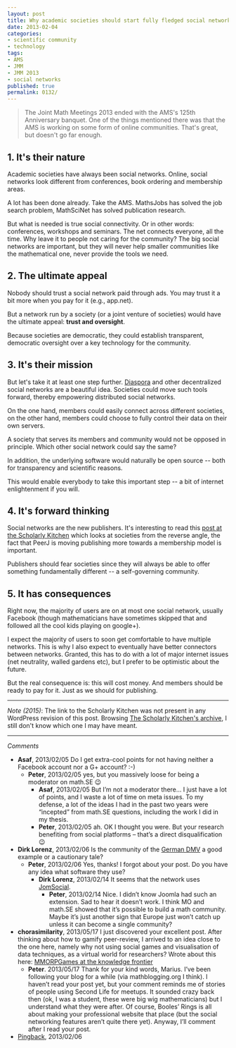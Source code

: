 ```yaml
---
layout: post
title: Why academic societies should start fully fledged social networks
date: 2013-02-04
categories:
- scientific community
- technology
tags:
- AMS
- JMM
- JMM 2013
- social networks
published: true
permalink: 0132/
---
```


> The Joint Math Meetings 2013 ended with the AMS's 125th Anniversary banquet. One of the things mentioned there was that the AMS is working on some form of online communities. That's great, but doesn't go far enough.

## 1. It's their nature

Academic societies have always been social networks. Online, social networks look different from conferences, book ordering and membership areas.

A lot has been done already. Take the AMS. MathsJobs has solved the job search problem, MathSciNet has solved publication research.

But what is needed is true social connectivity. Or in other words: conferences, workshops and seminars. The net connects everyone, all the time. Why leave it to people not caring for the community? The big social networks are important, but they will never help smaller communities like the mathematical one, never provide the tools we need.

## 2. The ultimate appeal

Nobody should trust a social network paid through ads. You may trust it a bit more when you pay for it (e.g., app.net).

But a network run by a society (or a joint venture of societies) would have the ultimate appeal: **trust and oversight**.

Because societies are democratic, they could establish transparent, democratic oversight over a key technology for the community.

## 3. It's their mission

But let's take it at least one step further. [Diaspora](https://en.wikipedia.org/wiki/Diaspora_(social_network)) and other decentralized social networks are a beautiful idea. Societies could move such tools forward, thereby empowering distributed social networks.

On the one hand, members could easily connect across different societies, on the other hand, members could choose to fully control their data on their own servers.

A society that serves its members and community would not be opposed in principle. Which other social network could say the same?

In addition, the underlying software would naturally be open source -- both for transparency and scientific reasons.

This would enable everybody to take this important step -- a bit of internet enlightenment if you will.

## 4. It's forward thinking

Social networks are the new publishers. It's interesting to read this [post at the Scholarly Kitchen](.) which looks at societies from the reverse angle, the fact that PeerJ is moving publishing more towards a membership model is important.

Publishers should fear societies since they will always be able to offer something fundamentally different -- a self-governing community.

## 5. It has consequences

Right now, the majority of users are on at most one social network, usually Facebook (though mathematicians have sometimes skipped that and followed all the cool kids playing on google+).

I expect the majority of users to soon get comfortable to have multiple networks. This is why I also expect to eventually have better connectors between networks. Granted, this has to do with a lot of major internet issues (net neutrality, walled gardens etc), but I prefer to be optimistic about the future.

But the real consequence is: this will cost money. And members should be ready to pay for it. Just as we should for publishing.

---

_Note (2015)_: The link to the Scholarly Kitchen was not present in any WordPress revision of this post. Browsing [The Scholarly Kitchen's archive](http://scholarlykitchen.sspnet.org/2013/01/), I still don't know which one I may have meant.

---

_Comments_

* **Asaf**, 2013/02/05
  Do I get extra-cool points for not having neither a Facebook account nor a G+ account? :-)
  * **Peter**, 2013/02/05
  yes, but you massively loose for being a moderator on math.SE 😉
    * **Asaf**, 2013/02/05
      But I’m not a moderator there… I just have a lot of points, and I waste a lot of time on meta issues. To my defense, a lot of the ideas I had in the past two years were “incepted” from math.SE questions, including the work I did in my thesis.
     * **Peter**, 2013/02/05
       ah. OK I thought you were. But your research benefiting from social platforms – that’s a direct disqualification 😉
* **Dirk Lorenz**, 2013/02/06
  Is the community of the [German DMV](http://regularize.wordpress.com/2012/05/24/socializing-the-german-math-community/) a good example or a cautionary tale?
  * **Peter**, 2013/02/06
  Yes, thanks! I forgot about your post. Do you have any idea what software they use?
    * **Dirk Lorenz**, 2013/02/14
    It seems that the network uses [JomSocial](http://www.jomsocial.com/).
      * **Peter**, 2013/02/14
      Nice. I didn’t know Joomla had such an extension. Sad to hear it doesn’t work. I think MO and math.SE showed that it’s possible to build a math community. Maybe it’s just another sign that Europe just won’t catch up unless it can become a single community?
* **chorasimilarity**, 2013/05/17
  I just discovered your excellent post. After thinking about how to gamify peer-review, I arrived to an idea close to the one here, namely why not using social games and visualisation of data techniques, as a virtual world for researchers? Wrote about this here: <a href="http://chorasimilarity.wordpress.com/2013/05/09/mmorpgames-at-the-knowledge-frontier/">MMORPGames at the knowledge frontier</a>
  * **Peter**. 2013/05/17
  Thank for your kind words, Marius. I’ve been following your blog for a while (via mathblogging.org I think). I haven’t read your post yet, but your comment reminds me of stories of people using Second Life for meetups. It sounded crazy back then (ok, I was a student, these were big wig mathematicians) but I understand what they were after. Of course, Booles’ Rings is all about making your professional website that place (but the social networking features aren’t quite there yet). Anyway, I’ll comment after I read your post.
* [Pingback](http://regularize.wordpress.com/2013/02/14/a-mathematical-social-network/), 2013/02/06
